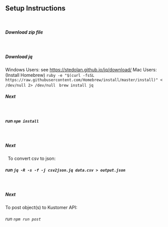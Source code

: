 
## Setup Instructions
&nbsp;
##### Download zip file
&nbsp;
##### Download jq
Windows Users: see https://stedolan.github.io/jq/download/
Mac Users: (Install Homebrew)
``
ruby -e "$(curl -fsSL https://raw.githubusercontent.com/Homebrew/install/master/install)" < /dev/null 2> /dev/null
``
&nbsp;
``
brew install jq
``
&nbsp;
##### Next
&nbsp;
##### run ``npm install``
&nbsp;
##### Next
&nbsp;
To convert csv to json:
##### run ``jq -R -s -f -j csv2json.jq data.csv > output.json``
&nbsp;
##### Next
To post object(s) to Kustomer API:
###### run ``npm run post ``

